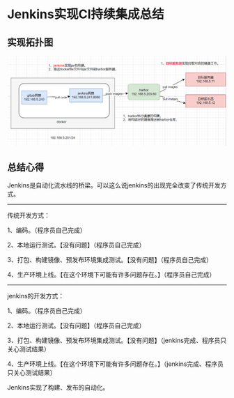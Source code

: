 # Jenkins实现CI持续集成总结



## 实现拓扑图

![image-20250301181127763](demo16_2025_03_01.assets/image-20250301181127763.png)



## 总结心得

Jenkins是自动化流水线的桥梁。可以这么说jenkins的出现完全改变了传统开发方式。

---

传统开发方式：

1、编码。（程序员自己完成）

2、本地运行测试。【没有问题】（程序员自己完成）

3、打包、构建镜像、预发布环境集成测试。【没有问题】（程序员自己完成）

4、生产环境上线。【在这个环境下可能有许多问题存在。】（程序员自己完成）

---

jenkins的开发方式：

1、编码。（程序员自己完成）

2、本地运行测试。【没有问题】（程序员自己完成）

3、打包、构建镜像、预发布环境集成测试。【没有问题】（jenkins完成、程序员只关心测试结果）

4、生产环境上线。【在这个环境下可能有许多问题存在。】（jenkins完成、程序员只关心测试结果）

Jenkins实现了构建、发布的自动化。









